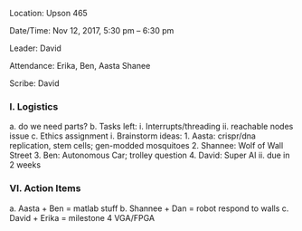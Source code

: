 ﻿Location: Upson 465

Date/Time: Nov 12, 2017, 5:30 pm – 6:30 pm

Leader: David

Attendance: Erika, Ben, Aasta Shanee

Scribe: David

### I. Logistics
  a. do we need parts?
  b. Tasks left:
	i. Interrupts/threading
	ii. reachable nodes issue
  c. Ethics assignment
	i. Brainstorm ideas:
		1. Aasta: crispr/dna replication, stem cells; gen-modded mosquitoes
		2. Shannee: Wolf of Wall Street
		3. Ben: Autonomous Car; trolley question
		4. David: Super AI
	ii. due in 2 weeks
 


### VI. Action Items
  a. Aasta + Ben = matlab stuff
  b. Shannee + Dan = robot respond to walls
  c. David + Erika = milestone 4 VGA/FPGA 

